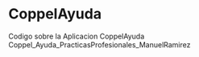 # CoppelAyuda
Codigo sobre la Aplicacion CoppelAyuda
Coppel_Ayuda_PracticasProfesionales_ManuelRamirez

